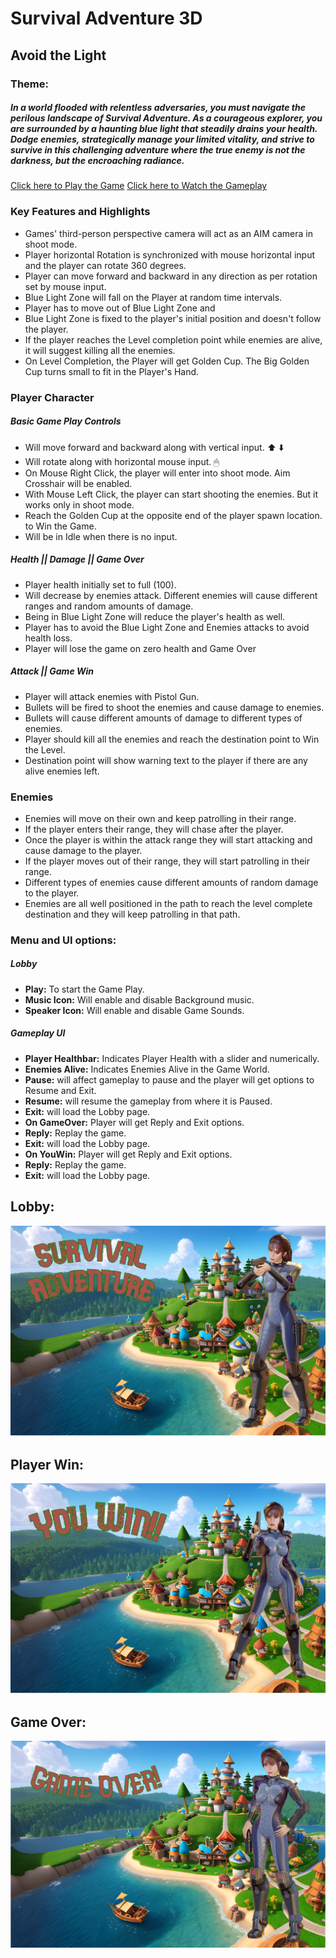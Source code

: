 # Survival Adventure 3D 
## Avoid the Light

### Theme:
##### In a world flooded with relentless adversaries, you must navigate the perilous landscape of Survival Adventure. As a courageous explorer, you are surrounded by a haunting blue light that steadily drains your health. Dodge enemies, strategically manage your limited vitality, and strive to survive in this challenging adventure where the true enemy is not the darkness, but the encroaching radiance.

[Click here to Play the Game](https://pranay7293.itch.io/survival-adventure) <be> [Click here to Watch the Gameplay](https://youtu.be/6l_MpogWFeo)

### Key Features and Highlights
- Games' third-person perspective camera will act as an AIM camera in shoot mode.
- Player horizontal Rotation is synchronized with mouse horizontal input and the player can rotate 360 degrees.
- Player can move forward and backward in any direction as per rotation set by mouse input.
- Blue Light Zone will fall on the Player at random time intervals.
- Player has to move out of Blue Light Zone and
- Blue Light Zone is fixed to the player's initial position and doesn't follow the player.
- If the player reaches the Level completion point while enemies are alive, it will suggest killing all the enemies.
- On Level Completion, the Player will get Golden Cup. The Big Golden Cup turns small to fit in the Player's Hand. 


### Player Character
##### Basic Game Play Controls
- Will move forward and backward along with vertical input. ⬆️ ⬇️
- Will rotate along with horizontal mouse input. 🖱 
- On Mouse Right Click, the player will enter into shoot mode. Aim Crosshair will be enabled.
- With Mouse Left Click, the player can start shooting the enemies. But it works only in shoot mode.
- Reach the Golden Cup at the opposite end of the player spawn location. to Win the Game.
- Will be in Idle when there is no input.

##### Health || Damage || Game Over
- Player health initially set to full (100).
- Will decrease by enemies attack. Different enemies will cause different ranges and random amounts of damage.
- Being in Blue Light Zone will reduce the player's health as well.
- Player has to avoid the  Blue Light Zone and Enemies attacks to avoid health loss.
- Player will lose the game on zero health and Game Over

##### Attack || Game Win
- Player will attack enemies with Pistol Gun.
- Bullets will be fired to shoot the enemies and cause damage to enemies.
- Bullets will cause different amounts of damage to different types of enemies.
- Player should kill all the enemies and reach the destination point to Win the Level.
- Destination point will show warning text to the player if there are any alive enemies left.

### Enemies
- Enemies will move on their own and keep patrolling in their range.
- If the player enters their range, they will chase after the player.
- Once the player is within the attack range they will start attacking and cause damage to the player.
- If the player moves out of their range, they will start patrolling in their range.
- Different types of enemies cause different amounts of random damage to the player.
- Enemies are all well positioned in the path to reach the level complete destination and they will keep patrolling in that path.

### Menu and UI options:
##### Lobby
- **Play:** To start the Game Play.
- **Music Icon:** Will enable and disable Background music.
- **Speaker Icon:** Will enable and disable Game Sounds.

##### Gameplay UI
- **Player Healthbar:** Indicates Player Health with a slider and numerically.
- **Enemies Alive:** Indicates Enemies Alive in the Game World.
- **Pause:** will affect gameplay to pause and the player will get options to Resume and Exit.
- **Resume:** will resume the gameplay from where it is Paused.
- **Exit:** will load the Lobby page.
- **On GameOver:** Player will get Reply and Exit options.
- **Reply:** Replay the game.
- **Exit:** will load the Lobby page.
- **On YouWin:** Player will get Reply and Exit options.
- **Reply:** Replay the game.
- **Exit:** will load the Lobby page.

## Lobby: 
![alt text](Assets/2DArt/BGStart.png)

## Player Win: 
![alt text](Assets/2DArt/BGWIN.png)

## Game Over:
![alt text](Assets/2DArt/BGGameOver.png)
